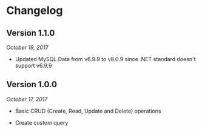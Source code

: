 # Changelog

## Version 1.1.0

*October 19, 2017*

- Updated MySQL.Data from v6.9.9 to v8.0.9 since .NET standard doesn't support v6.9.9

## Version 1.0.0

*October 17, 2017*

- Basic CRUD (Create, Read, Update and Delete) operations

- Create custom query
